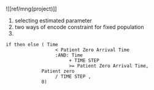 
![[ref/mng(project)]]

1. selecting estimated parameter
2. two ways of encode constraint for fixed population
3. 
```
if then else ( Time 
                  < Patient Zero Arrival Time 
                  :AND: Time 
                       + TIME STEP 
                       >= Patient Zero Arrival Time, 
             Patient zero 
                  / TIME STEP , 
             0)
```